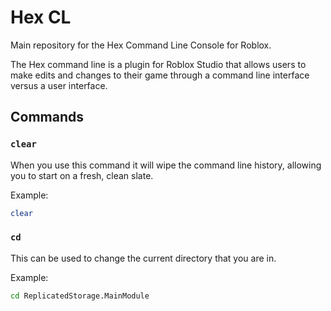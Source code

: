 # Hex CL
Main repository for the Hex Command Line Console for Roblox.

The Hex command line is a plugin for Roblox Studio that allows users to make edits and changes to their game through a command line interface versus a user interface.

## Commands
### `clear`
When you use this command it will wipe the command line history, allowing you to start on a fresh, clean slate.

Example:
```bash
clear
```

### `cd`
This can be used to change the current directory that you are in.

Example:
```bash
cd ReplicatedStorage.MainModule
```
